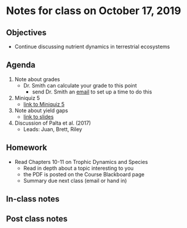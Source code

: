 # Notes for class on October 17, 2019

## Objectives
* Continue discussing nutrient dynamics in terrestrial ecosystems

## Agenda
1. Note about grades
	- Dr. Smith can calculate your grade to this point
		- send Dr. Smith an [email](mailto:nick.smith@ttu.edu) to set up a time to do this
2. Miniquiz 5
	- [link to Miniquiz 5](../Mini_Quizzes/miniquiz5_10.17.19.pdf)
3. Note about yield gaps
	- [link to slides](../Lecture_Slides/8_yield_gaps.pdf)
4. Discussion of Palta et al. (2017)
	- Leads: Juan, Brett, Riley

## Homework
* Read Chapters 10-11 on Trophic Dynamics and Species
	- Read in depth about a topic interesting to you
	- the PDF is posted on the Course Blackboard page
	- Summary due next class (email or hand in)

## In-class notes

## Post class notes